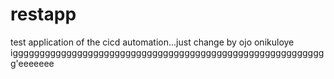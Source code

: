 # restapp
test application of the cicd automation...just  change by ojo
onikuloye
iggggggggggggggggggggggggggggggggggggggggggggggggggggggggggg'eeeeeee
